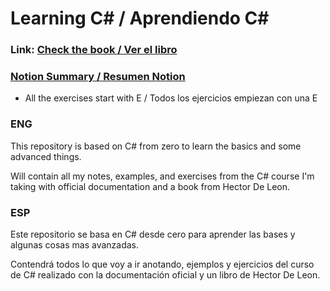 # Learning C# / Aprendiendo C#
### Link: [Check the book / Ver el libro](https://www.amazon.com/dp/6072952038)
### [Notion Summary / Resumen Notion](https://persistent-visor-d69.notion.site/C-Aprendizaje-desde-cero-1727e0fba856809ea253e5eaad1cd721)
* All the exercises start with E / Todos los ejercicios empiezan con una E

### ENG
This repository is based on C# from zero to learn the basics and some advanced things.

Will contain all my notes, examples, and exercises from the C# course I'm taking with official documentation and a book from Hector De Leon.

### ESP
Este repositorio se basa en C# desde cero para aprender las bases y algunas cosas mas avanzadas.

Contendrá todos lo que voy a ir anotando, ejemplos y ejercicios del curso de C# realizado con la documentación oficial y un libro de Hector De Leon.